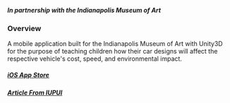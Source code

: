***In partnership with the Indianapolis Museum of Art***
### Overview
A mobile application built for the Indianapolis Museum of Art with Unity3D for the purpose of teaching children how their car designs will affect the respective vehicle's cost, speed, and environmental impact.

##### [iOS App Store](https://itunes.apple.com/us/app/dream-cars-design-studio/id986875130)
##### [Article From IUPUI](http://soic.iupui.edu/news/students-and-faculty-team-up-with-ima-to-bring-exhibit-to-life/)
